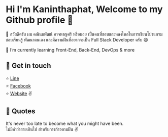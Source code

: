# Hi I'm Kaninthaphat, Welcome to my Github profile 👋

🙋 สวัสดีครับ ผม คณินธพัฒน์ อาจหาญศรี หรือบอย เป็นคนที่ชอบและหลงไหลในการเขียนโปรแกรม ชอบเรียนรู้ พัฒนาตนเอง และมีความฝันที่อยากจะเป็น Full Stack Developer ครับ 😄

🌱 I’m currently learning Front-End, Back-End, DevOps & more

## 🚩 Get in touch 
⭐ [Line](https://line.me/ti/p/780f0Z4ucq) <br>
⭐ [Facebook](https://www.facebook.com/kaninthaphat.artharnsri.54) <br>
⭐ [Website](https://kanin-dev.com) ✌️ 

## 🌼 Quotes
It's never too late to become what you might have been. <br>
ไม่มีคำว่าสายเกินไป สำหรับการก้าวตามฝัน ✌️
<!--
**Kaninthaphat/Kaninthaphat** is a ✨ _special_ ✨ repository because its `README.md` (this file) appears on your GitHub profile.

Here are some ideas to get you started:

- 🔭 I’m currently working on ...
- 🌱 I’m currently learning ...
- 👯 I’m looking to collaborate on ...
- 🤔 I’m looking for help with ...
- 💬 Ask me about ...
- 📫 How to reach me: ...
- 😄 Pronouns: ...
- ⚡ Fun fact: ...
-->
